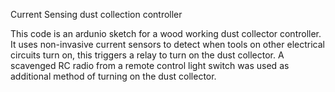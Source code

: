 Current Sensing dust collection controller

This code is an ardunio sketch for a wood working dust collector controller. It uses non-invasive current sensors to detect when tools on other electrical circuits turn on, this triggers a relay to turn on the dust collector. A scavenged RC radio from a remote control light switch was used as additional method of turning on the dust collector.

